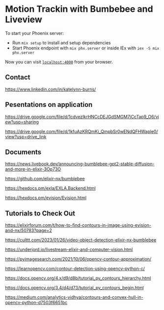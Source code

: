 # Motion Trackin with Bumbebee and Liveview

To start your Phoenix server:

  * Run `mix setup` to install and setup dependencies
  * Start Phoenix endpoint with `mix phx.server` or inside IEx with `iex -S mix phx.server`

Now you can visit [`localhost:4000`](http://localhost:4000) from your browser.

## Contact

https://www.linkedin.com/in/katelynn-burns/

## Pesentations on application

https://drive.google.com/file/d/1cdvezIkrHNCcDEJGdSMGM7jCcTap9_O6/view?usp=sharing

https://drive.google.com/file/d/1kfuAzKRQmKi_QmpbSr0wENdQFHWaple0/view?usp=drive_link

## Documents

https://news.livebook.dev/announcing-bumblebee-gpt2-stable-diffusion-and-more-in-elixir-3Op73O

https://github.com/elixir-nx/bumblebee

https://hexdocs.pm/exla/EXLA.Backend.html

https://hexdocs.pm/evision/Evision.html

## Tutorials to Check Out

https://elixirforum.com/t/how-to-find-contours-in-image-using-evision-and-nx/50783?page=2

https://culttt.com/2023/01/26/video-object-detection-elixir-nx-bumblebee

https://underjord.io/livestream-elixir-and-computer-vision.html

https://pyimagesearch.com/2021/10/06/opencv-contour-approximation/

https://learnopencv.com/contour-detection-using-opencv-python-c/

https://docs.opencv.org/4.x/d9/d8b/tutorial_py_contours_hierarchy.html

https://docs.opencv.org/3.4/d4/d73/tutorial_py_contours_begin.html

https://medium.com/analytics-vidhya/contours-and-convex-hull-in-opencv-python-d7503f6651bc
